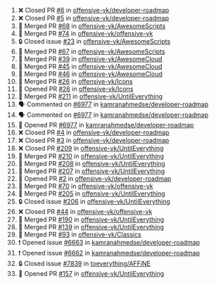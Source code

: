 <!--START_SECTION:activity-->
1. ❌ Closed PR [#6](https://github.com/offensive-vk/developer-roadmap/pull/6) in [offensive-vk/developer-roadmap](https://github.com/offensive-vk/developer-roadmap)
2. ❌ Closed PR [#5](https://github.com/offensive-vk/developer-roadmap/pull/5) in [offensive-vk/developer-roadmap](https://github.com/offensive-vk/developer-roadmap)
3. 🎉 Merged PR [#68](https://github.com/offensive-vk/AwesomeScripts/pull/68) in [offensive-vk/AwesomeScripts](https://github.com/offensive-vk/AwesomeScripts)
4. 🎉 Merged PR [#74](https://github.com/offensive-vk/offensive-vk/pull/74) in [offensive-vk/offensive-vk](https://github.com/offensive-vk/offensive-vk)
5. 🔒 Closed issue [#23](https://github.com/offensive-vk/AwesomeScripts/issues/23) in [offensive-vk/AwesomeScripts](https://github.com/offensive-vk/AwesomeScripts)
6. 🎉 Merged PR [#67](https://github.com/offensive-vk/AwesomeScripts/pull/67) in [offensive-vk/AwesomeScripts](https://github.com/offensive-vk/AwesomeScripts)
7. 🎉 Merged PR [#39](https://github.com/offensive-vk/AwesomeCloud/pull/39) in [offensive-vk/AwesomeCloud](https://github.com/offensive-vk/AwesomeCloud)
8. 🎉 Merged PR [#45](https://github.com/offensive-vk/AwesomeCloud/pull/45) in [offensive-vk/AwesomeCloud](https://github.com/offensive-vk/AwesomeCloud)
9. 🎉 Merged PR [#46](https://github.com/offensive-vk/AwesomeCloud/pull/46) in [offensive-vk/AwesomeCloud](https://github.com/offensive-vk/AwesomeCloud)
10. 🎉 Merged PR [#26](https://github.com/offensive-vk/Icons/pull/26) in [offensive-vk/Icons](https://github.com/offensive-vk/Icons)
11. 💪 Opened PR [#26](https://github.com/offensive-vk/Icons/pull/26) in [offensive-vk/Icons](https://github.com/offensive-vk/Icons)
12. 🎉 Merged PR [#211](https://github.com/offensive-vk/UntilEverything/pull/211) in [offensive-vk/UntilEverything](https://github.com/offensive-vk/UntilEverything)
13. 🗣 Commented on [#6977](https://github.com/kamranahmedse/developer-roadmap/issues/6977) in [kamranahmedse/developer-roadmap](https://github.com/kamranahmedse/developer-roadmap)
14. 🗣 Commented on [#6977](https://github.com/kamranahmedse/developer-roadmap/issues/6977) in [kamranahmedse/developer-roadmap](https://github.com/kamranahmedse/developer-roadmap)
15. 💪 Opened PR [#6977](https://github.com/kamranahmedse/developer-roadmap/pull/6977) in [kamranahmedse/developer-roadmap](https://github.com/kamranahmedse/developer-roadmap)
16. ❌ Closed PR [#4](https://github.com/offensive-vk/developer-roadmap/pull/4) in [offensive-vk/developer-roadmap](https://github.com/offensive-vk/developer-roadmap)
17. ❌ Closed PR [#3](https://github.com/offensive-vk/developer-roadmap/pull/3) in [offensive-vk/developer-roadmap](https://github.com/offensive-vk/developer-roadmap)
18. ❌ Closed PR [#209](https://github.com/offensive-vk/UntilEverything/pull/209) in [offensive-vk/UntilEverything](https://github.com/offensive-vk/UntilEverything)
19. 🎉 Merged PR [#210](https://github.com/offensive-vk/UntilEverything/pull/210) in [offensive-vk/UntilEverything](https://github.com/offensive-vk/UntilEverything)
20. 🎉 Merged PR [#208](https://github.com/offensive-vk/UntilEverything/pull/208) in [offensive-vk/UntilEverything](https://github.com/offensive-vk/UntilEverything)
21. 🎉 Merged PR [#207](https://github.com/offensive-vk/UntilEverything/pull/207) in [offensive-vk/UntilEverything](https://github.com/offensive-vk/UntilEverything)
22. 💪 Opened PR [#2](https://github.com/offensive-vk/developer-roadmap/pull/2) in [offensive-vk/developer-roadmap](https://github.com/offensive-vk/developer-roadmap)
23. 🎉 Merged PR [#70](https://github.com/offensive-vk/offensive-vk/pull/70) in [offensive-vk/offensive-vk](https://github.com/offensive-vk/offensive-vk)
24. 🎉 Merged PR [#205](https://github.com/offensive-vk/UntilEverything/pull/205) in [offensive-vk/UntilEverything](https://github.com/offensive-vk/UntilEverything)
25. 🔒 Closed issue [#206](https://github.com/offensive-vk/UntilEverything/issues/206) in [offensive-vk/UntilEverything](https://github.com/offensive-vk/UntilEverything)
26. ❌ Closed PR [#44](https://github.com/offensive-vk/offensive-vk/pull/44) in [offensive-vk/offensive-vk](https://github.com/offensive-vk/offensive-vk)
27. 🎉 Merged PR [#190](https://github.com/offensive-vk/UntilEverything/pull/190) in [offensive-vk/UntilEverything](https://github.com/offensive-vk/UntilEverything)
28. 🎉 Merged PR [#139](https://github.com/offensive-vk/UntilEverything/pull/139) in [offensive-vk/UntilEverything](https://github.com/offensive-vk/UntilEverything)
29. 🎉 Merged PR [#93](https://github.com/offensive-vk/Classics/pull/93) in [offensive-vk/Classics](https://github.com/offensive-vk/Classics)
30. ❗ Opened issue [#6663](https://github.com/kamranahmedse/developer-roadmap/issues/6663) in [kamranahmedse/developer-roadmap](https://github.com/kamranahmedse/developer-roadmap)
31. ❗ Opened issue [#6662](https://github.com/kamranahmedse/developer-roadmap/issues/6662) in [kamranahmedse/developer-roadmap](https://github.com/kamranahmedse/developer-roadmap)
32. 🔒 Closed issue [#7839](https://github.com/toeverything/AFFiNE/issues/7839) in [toeverything/AFFiNE](https://github.com/toeverything/AFFiNE)
33. 💪 Opened PR [#157](https://github.com/offensive-vk/UntilEverything/pull/157) in [offensive-vk/UntilEverything](https://github.com/offensive-vk/UntilEverything)
<!--END_SECTION:activity-->
